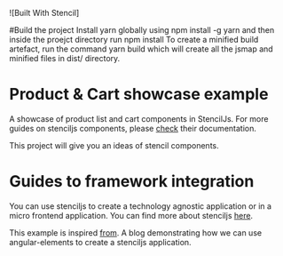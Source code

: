 ![Built With Stencil]

#Build the project
Install yarn globally using npm install -g yarn and then inside the proejct directory run npm install
To create a minified build artefact, run the command yarn build which will create all the jsmap and
minified files in dist/ directory.

# Product & Cart showcase example

A showcase of product list and cart components in StencilJs. For more guides on stenciljs components, please [check](https://stenciljs.com/docs/component) their documentation.

This project will give you an ideas of stencil components. 

# Guides to framework integration

You can use stenciljs to create a technology agnostic application or in a micro frontend application. You can find more about stenciljs [here](https://stenciljs.com/docs/overview).

This example is inspired [from](https://itnext.io/building-micro-frontend-applications-with-angular-elements-34483da08bcb). A blog demonstrating how we can use angular-elements to create a stenciljs application.


